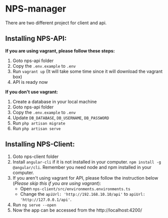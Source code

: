 # NPS-manager

There are two different project for client and api. 

## Installing NPS-API:

**If you are using vagrant, please follow these steps:**
1. Goto nps-api folder
2. Copy the `.env.example` to `.env`
2. Run `vagrant up` (It will take some time since it will download the vagrant box)
3. API is ready now

**If you don't use vagrant:**
1. Create a database in your local machine
2. Goto nps-api folder
3. Copy the `.env.example` to `.env`
4. Update `DB_DATABASE`, `DB_USERNAME`, `DB_PASSWORD`
5. Run `php artisan migrate`
6. Run `php artisan serve`

## Installing NPS-Client:
1. Goto nps-client folder
2. Install `angular-cli` if it is not installed in your computer. `npm install -g @angular/cli`. Remember you need node and npm installed in your computer.
3. If you aren't using vagrant for API, please follow the instruction below (*Please skip this if you are using vagrant*):
   * Open `nps-client/src/environments.environments.ts`
   * Change the `apiUrl: 'http://192.168.10.10/api'` to `apiUrl: 'http://127.0.0.1/api'`.
4. Run `ng serve --open`
4. Now the app can be accessed from the http://localhost:4200/

